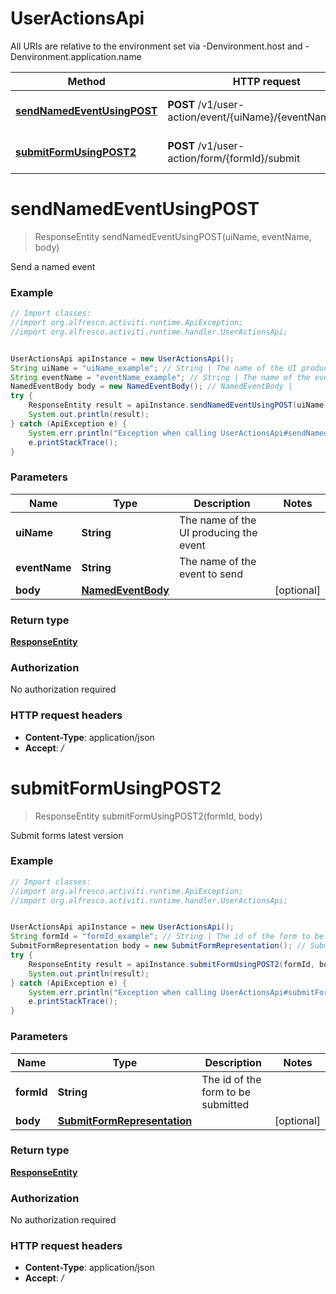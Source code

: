# UserActionsApi

All URIs are relative to the environment set via -Denvironment.host and -Denvironment.application.name

Method | HTTP request | Description
------------- | ------------- | -------------
[**sendNamedEventUsingPOST**](UserActionsApi.md#sendNamedEventUsingPOST) | **POST** /v1/user-action/event/{uiName}/{eventName}/send | Send a named event
[**submitFormUsingPOST2**](UserActionsApi.md#submitFormUsingPOST2) | **POST** /v1/user-action/form/{formId}/submit | Submit forms latest version

<a name="sendNamedEventUsingPOST"></a>
# **sendNamedEventUsingPOST**
> ResponseEntity sendNamedEventUsingPOST(uiName, eventName, body)

Send a named event

### Example
```java
// Import classes:
//import org.alfresco.activiti.runtime.ApiException;
//import org.alfresco.activiti.runtime.handler.UserActionsApi;


UserActionsApi apiInstance = new UserActionsApi();
String uiName = "uiName_example"; // String | The name of the UI producing the event
String eventName = "eventName_example"; // String | The name of the event to send
NamedEventBody body = new NamedEventBody(); // NamedEventBody | 
try {
    ResponseEntity result = apiInstance.sendNamedEventUsingPOST(uiName, eventName, body);
    System.out.println(result);
} catch (ApiException e) {
    System.err.println("Exception when calling UserActionsApi#sendNamedEventUsingPOST");
    e.printStackTrace();
}
```

### Parameters

Name | Type | Description  | Notes
------------- | ------------- | ------------- | -------------
 **uiName** | **String**| The name of the UI producing the event |
 **eventName** | **String**| The name of the event to send |
 **body** | [**NamedEventBody**](NamedEventBody.md)|  | [optional]

### Return type

[**ResponseEntity**](ResponseEntity.md)

### Authorization

No authorization required

### HTTP request headers

 - **Content-Type**: application/json
 - **Accept**: */*

<a name="submitFormUsingPOST2"></a>
# **submitFormUsingPOST2**
> ResponseEntity submitFormUsingPOST2(formId, body)

Submit forms latest version

### Example
```java
// Import classes:
//import org.alfresco.activiti.runtime.ApiException;
//import org.alfresco.activiti.runtime.handler.UserActionsApi;


UserActionsApi apiInstance = new UserActionsApi();
String formId = "formId_example"; // String | The id of the form to be submitted
SubmitFormRepresentation body = new SubmitFormRepresentation(); // SubmitFormRepresentation | 
try {
    ResponseEntity result = apiInstance.submitFormUsingPOST2(formId, body);
    System.out.println(result);
} catch (ApiException e) {
    System.err.println("Exception when calling UserActionsApi#submitFormUsingPOST2");
    e.printStackTrace();
}
```

### Parameters

Name | Type | Description  | Notes
------------- | ------------- | ------------- | -------------
 **formId** | **String**| The id of the form to be submitted |
 **body** | [**SubmitFormRepresentation**](SubmitFormRepresentation.md)|  | [optional]

### Return type

[**ResponseEntity**](ResponseEntity.md)

### Authorization

No authorization required

### HTTP request headers

 - **Content-Type**: application/json
 - **Accept**: */*

